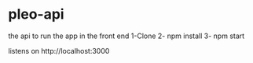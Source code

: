# pleo-api
the api to run the app in the front end
1-Clone 2- npm install 3- npm start

listens on http://localhost:3000
